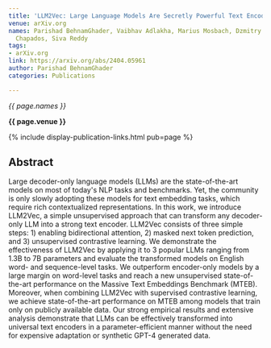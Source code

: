 ```yaml
---
title: 'LLM2Vec: Large Language Models Are Secretly Powerful Text Encoders'
venue: arXiv.org
names: Parishad BehnamGhader, Vaibhav Adlakha, Marius Mosbach, Dzmitry Bahdanau, Nicolas
  Chapados, Siva Reddy
tags:
- arXiv.org
link: https://arxiv.org/abs/2404.05961
author: Parishad BehnamGhader
categories: Publications

---
```


*{{ page.names }}*

**{{ page.venue }}**

{% include display-publication-links.html pub=page %}

## Abstract

Large decoder-only language models (LLMs) are the state-of-the-art models on most of today's NLP tasks and benchmarks. Yet, the community is only slowly adopting these models for text embedding tasks, which require rich contextualized representations. In this work, we introduce LLM2Vec, a simple unsupervised approach that can transform any decoder-only LLM into a strong text encoder. LLM2Vec consists of three simple steps: 1) enabling bidirectional attention, 2) masked next token prediction, and 3) unsupervised contrastive learning. We demonstrate the effectiveness of LLM2Vec by applying it to 3 popular LLMs ranging from 1.3B to 7B parameters and evaluate the transformed models on English word- and sequence-level tasks. We outperform encoder-only models by a large margin on word-level tasks and reach a new unsupervised state-of-the-art performance on the Massive Text Embeddings Benchmark (MTEB). Moreover, when combining LLM2Vec with supervised contrastive learning, we achieve state-of-the-art performance on MTEB among models that train only on publicly available data. Our strong empirical results and extensive analysis demonstrate that LLMs can be effectively transformed into universal text encoders in a parameter-efficient manner without the need for expensive adaptation or synthetic GPT-4 generated data.